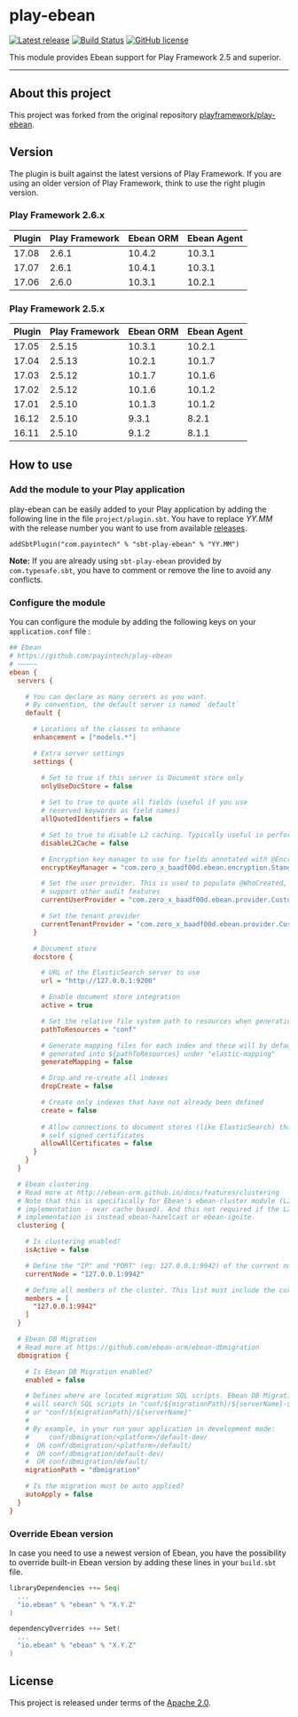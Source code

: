# play-ebean

[![Latest release](https://img.shields.io/badge/latest_release-17.08-orange.svg?style=flat)](https://github.com/payintech/play-ebean/releases)
[![Build Status](https://travis-ci.org/payintech/play-ebean.svg?branch=master)](https://travis-ci.org/payintech/play-ebean)
[![GitHub license](https://img.shields.io/badge/license-Apache%202%2E0-blue.svg?style=flat)](https://opensource.org/licenses/Apache-2.0)


This module provides Ebean support for Play Framework 2.5 and superior.

*****

## About this project

This project was forked from the original repository [playframework/play-ebean](https://github.com/playframework/play-ebean).



## Version

The plugin is built against the latest versions of Play Framework. If you are
using an older version of Play Framework, think to use the right plugin version.

### Play Framework 2.6.x

| Plugin | Play Framework | Ebean ORM | Ebean Agent |
|--------|----------------|-----------|-------------|
| 17.08  | 2.6.1          | 10.4.2    | 10.3.1      |
| 17.07  | 2.6.1          | 10.4.1    | 10.3.1      |
| 17.06  | 2.6.0          | 10.3.1    | 10.2.1      |


### Play Framework 2.5.x

| Plugin | Play Framework | Ebean ORM | Ebean Agent |
|--------|----------------|-----------|-------------|
| 17.05  | 2.5.15         | 10.3.1    | 10.2.1      |
| 17.04  | 2.5.13         | 10.2.1    | 10.1.7      |
| 17.03  | 2.5.12         | 10.1.7    | 10.1.6      |
| 17.02  | 2.5.12         | 10.1.6    | 10.1.2      |
| 17.01  | 2.5.10         | 10.1.3    | 10.1.2      |
| 16.12  | 2.5.10         | 9.3.1     | 8.2.1       |
| 16.11  | 2.5.10         | 9.1.2     | 8.1.1       |


## How to use


### Add the module to your Play application

play-ebean can be easily added to your Play application by adding the following line in the file `project/plugin.sbt`. You have to replace _YY.MM_ with the release number you want to use from available [releases](https://github.com/payintech/play-ebean/releases).

```
addSbtPlugin("com.payintech" % "sbt-play-ebean" % "YY.MM")
```

**Note:** If you are already using `sbt-play-ebean` provided by `com.typesafe.sbt`, you
have to comment or remove the line to avoid any conflicts.



### Configure the module

You can configure the module by adding the following keys on your `application.conf` file :

```cfg
## Ebean
# https://github.com/payintech/play-ebean
# ~~~~~
ebean {
  servers {

    # You can declare as many servers as you want.
    # By convention, the default server is named `default`
    default {

      # Locations of the classes to enhance
      enhancement = ["models.*"]

      # Extra server settings
      settings {

        # Set to true if this server is Document store only
        onlyUseDocStore = false
        
        # Set to true to quote all fields (useful if you use
        # reserved keywords as field names)
        allQuotedIdentifiers = false

        # Set to true to disable L2 caching. Typically useful in performance testing
        disableL2Cache = false

        # Encryption key manager to use for fields annotated with @Encrypted
        encryptKeyManager = "com.zero_x_baadf00d.ebean.encryption.StandardEncryptKeyManager"

        # Set the user provider. This is used to populate @WhoCreated, @WhoModified an
        # support other audit features
        currentUserProvider = "com.zero_x_baadf00d.ebean.provider.CustomUserProvider"

        # Set the tenant provider
        currentTenantProvider = "com.zero_x_baadf00d.ebean.provider.CustomTenantProvider"
      }

      # Document store
      docstore {

        # URL of the ElasticSearch server to use
        url = "http://127.0.0.1:9200"

        # Enable document store integration
        active = true

        # Set the relative file system path to resources when generating mapping files
        pathToResources = "conf"

        # Generate mapping files for each index and these will by default be
        # generated into ${pathToResources} under "elastic-mapping"
        generateMapping = false

        # Drop and re-create all indexes
        dropCreate = false

        # Create only indexes that have not already been defined
        create = false
        
        # Allow connections to document stores (like ElasticSearch) that have
        # self signed certificates
        allowAllCertificates = false
      }
    }
  }

  # Ebean clustering
  # Read more at http://ebean-orm.github.io/docs/features/clustering
  # Note that this is specifically for Ebean's ebean-cluster module (L2 cache
  # implementation - near cache based). And this not required if the L2 cache
  # implementation is instead ebean-hazelcast or ebean-ignite.
  clustering {

    # Is clustering enabled?
    isActive = false

    # Define the "IP" and "PORT" (eg: 127.0.0.1:9942) of the current node
    currentNode = "127.0.0.1:9942"

    # Define all members of the cluster. This list must include the current node too
    members = [
      "127.0.0.1:9942"
    ]
  }

  # Ebean DB Migration
  # Read more at https://github.com/ebean-orm/ebean-dbmigration
  dbmigration {

    # Is Ebean DB Migration enabled?
    enabled = false

    # Defines where are located migration SQL scripts. Ebean DB Migration
    # will search SQL scripts in "conf/${migrationPath}/${serverName}-${appMode}"
    # or "conf/${migrationPath}/${serverName}"
    #
    # By example, in your run your application in development mode:
    #     conf/dbmigration/<platform>/default-dev/
    #  OR conf/dbmigration/<platform>/default/
    #  OR conf/dbmigration/default-dev/
    #  OR conf/dbmigration/default/
    migrationPath = "dbmigration"

    # Is the migration must be auto applied?
    autoApply = false
  }
}
```



### Override Ebean version

In case you need to use a newest version of Ebean, you have the possibility
to override built-in Ebean version by adding these lines in your `build.sbt`
file.

```sbt
libraryDependencies ++= Seq(
  ...
  "io.ebean" % "ebean" % "X.Y.Z"
)

dependencyOverrides ++= Set(
  ...
  "io.ebean" % "ebean" % "X.Y.Z"
)
```




## License
This project is released under terms of the [Apache 2.0](https://opensource.org/licenses/Apache-2.0).
